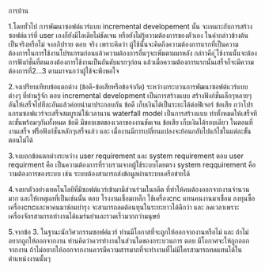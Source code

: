 การบ้าน

1.โดยทั่วไป การพัฒนาซอฟต์แวร์แบบ incremental developement นั้น จะเหมาะกับการสร้างซอฟต์แวร์ที่ user เองก็ยังมีไอเดียไม่ชัดเจน หรือยังไม่รู้ความต้องการของตัวเอง ในคำกล่าวข้างต้น เป็นจริงหรือไม่ จงอภิปราย
ตอบ จริง เพราะคิดว่า ผู้ใช้นั้นจะคิดถึงความต้องการแรกที่เป็นความต้องการในการใช้งานโปรแกรมก่อนแล้วความต้องการอื่นๆจะเพิ่มตามมาหลัง กล่าวคือ ู้ใช้งานนั้นจะต้องการฟังก์ชั่นที่ตนเองต้องการใช้งานเป็นอันดับแรกๆก่อน แล้วเมื่อความต้องการแรกนั้นเสร็จก็จะมีความต้องการที่2...3 ตามมาจนกว่าผู้ใช้จะพึงพอใจ

2.จงเปรียบเทียบข้อแตกต่าง (ข้อดี-ข้อเสียหรือข้อจำกัด) ระหว่างกระบวนการพัฒนาซอฟต์แวร์แบบต่างๆ ที่ท่านรู้จัก
ตอบ 
incremental development เป็นการสร้างแบบ สร้างฟังก์ชั่นเล็กๆหลายๆอันให้เสร็จไปทีละอันแล้วค่อยนำมาประกอบกัน 
ข้อดี เก็บเงินได้เป็นระยะได้ต่อฟิเจอร์
ข้อเสีย กว่าโปรแกรมซอฟแวร์จะเสร็จสมบูรณ์ใช้เวลานาน
waterfall model เป็นการสร้างแบบ ทำทั้งหมดให้เสร็จทีละขั้นพร้อมๆกันทั้งหมด 
ข้อดี มีขอบเขตของเวลาของงานชัดเจน
ข้อเสีย เก็บเงินได้รอบเดียว ในตอนที่งานเสร็จ ฟรือฟังก์ชั่นหลักๆเสร็จแล้ว
และ เมื่องานมีการเปลี่ยนแปลงจะย้อนกลับไปแก้ไขในแต่ละขั้นตอนไม่ได้

3.จงบอกข้อแตกต่างระหว่าง user requirement และ system requirement
ตอบ user requirment คือ  เป็นความต้องการที่รวบรวมจากผู้ใช้ระบบโดยตรง 
   system reqquirement คือ วามต้องการของระบบ เช่น ระบบต้องสามารถส่งข้อมูลผ่านระบบเครือข่ายได้
   
4.จงยกตัวอย่างเทคโนโลยีที่มีซอฟต์แวร์เข้ามามีส่วนร่วมในอดีต ที่ทำให้คนต้องออกจากงานจำนวนมาก และให้เหตุผลที่เป็นเช่นนั้น
ตอบ โรงงานเชื่อมเหล็ก ใช้เครื่องcnc แทนคนงานมาเชื่อม ลงทุนซื้อเครื่องcncและหาคนมาซ่อมบำรุง จะสามารถลดต้อนทุนในระยะยาวได้ดีกว่า และ ลดเวลาเพราะเครื่องจักรสามารถทำงานได้แมร่นยำและรวดเร็วมากกว่ามนุษย์

5.จากข้อ 3. ในฐานะนักวิศวกรรมซอฟค์แวร์ ท่านมีโอกาสที่จะถูกให้ออกจากงานหรือไม่ และ ถ้าไม่อยากถูกให้ออกจากงาน ท่านคิดว่าควรทำงานในส่วนใดของกระบวนการ
ตอบ มีโอกาศจะให้ถูกออกจากงาน ถ้าไม่อยากให้ออกจากงานควรมีความสารมาถที่จะทำงานที่ไม่มีใครสามารถทดแทนได้ในตำแหน่งงานนั้นๆ 
